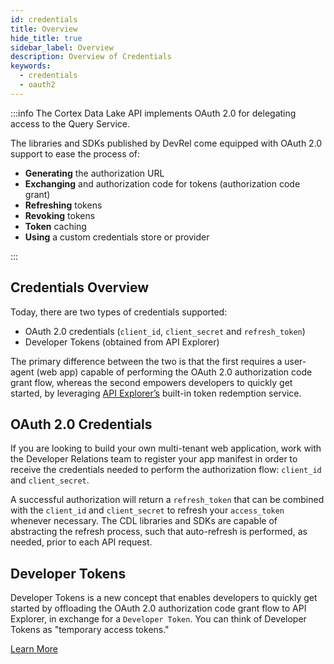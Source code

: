 ```yaml
---
id: credentials
title: Overview
hide_title: true
sidebar_label: Overview
description: Overview of Credentials
keywords:
  - credentials
  - oauth2
---
```


:::info
The Cortex Data Lake API implements OAuth 2.0 for delegating access to the Query Service.

The libraries and SDKs published by DevRel come equipped with OAuth 2.0 support to ease the process of:

- **Generating** the authorization URL
- **Exchanging** and authorization code for tokens (authorization code grant)
- **Refreshing** tokens
- **Revoking** tokens
- **Token** caching
- **Using** a custom credentials store or provider

:::

## Credentials Overview

Today, there are two types of credentials supported:

- OAuth 2.0 credentials (`client_id`, `client_secret` and `refresh_token`)
- Developer Tokens (obtained from API Explorer)

The primary difference between the two is that the first requires a user-agent (web app) capable of performing the OAuth 2.0 authorization code grant flow, whereas the second empowers developers to quickly get started, by leveraging [API Explorer’s](/docs/data_lake/learn/apiexplorer_intro) built-in token redemption service.

## OAuth 2.0 Credentials

If you are looking to build your own multi-tenant web application, work with the Developer Relations team to register your app manifest in order to receive the credentials needed to perform the authorization flow: `client_id` and `client_secret`.

A successful authorization will return a `refresh_token` that can be combined with the `client_id` and `client_secret` to refresh your `access_token` whenever necessary. The CDL libraries and SDKs are capable of abstracting the refresh process, such that auto-refresh is performed, as needed, prior to each API request.

## Developer Tokens

Developer Tokens is a new concept that enables developers to quickly get started by offloading the OAuth 2.0 authorization code grant flow to API Explorer, in exchange for a `Developer Token`. You can think of Developer Tokens as "temporary access tokens."

<a className="button button--outline button--primary" href="/docs/data_lake/learn/developer_tokens">
Learn More
</a>
